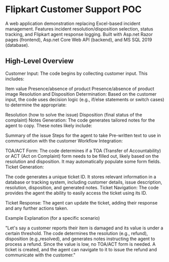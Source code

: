 # Flipkart Customer Support POC

A web application demonstration replacing Excel-based incident management.  Features incident resolution/disposition selection, status tracking, and Flipkart agent response logging. Built with Asp.net Razor pages (frontend), Asp.net Core Web API (backend), and MS SQL 2019 (database).

## High-Level Overview

Customer Input: The code begins by collecting customer input. This includes:

Item value
Presence/absence of product
Presence/absence of product image
Resolution and Disposition Determination: Based on the customer input, the code uses decision logic (e.g., if/else statements or switch cases) to determine the appropriate:

Resolution (how to solve the issue)
Disposition (final status of the complaint)
Notes Generation: The code generates tailored notes for the agent to copy. These notes likely include:

Summary of the issue
Steps for the agent to take
Pre-written text to use in communication with the customer
Workflow Integration:

TOA/ACT Form: The code determines if a TOA (Transfer of Accountability) or ACT (Act on Complaint) form needs to be filled out, likely based on the resolution and disposition. It may automatically populate some form fields.
Ticket Generation:

The code generates a unique ticket ID.
It stores relevant information in a database or tracking system, including customer details, issue description, resolution, disposition, and generated notes.
Ticket Navigation: The code provides the agent the ability to easily access the ticket using its ID.

Ticket Response: The agent can update the ticket, adding their response and any further actions taken.

Example Explanation (for a specific scenario)

"Let's say a customer reports their item is damaged and its value is under a certain threshold. The code determines the resolution (e.g., refund), disposition (e.g.,resolved), and generates notes instructing the agent to process a refund. Since the value is low, no TOA/ACT form is needed. A  ticket is created, and the agent can navigate to it to issue the refund and communicate with the customer."
